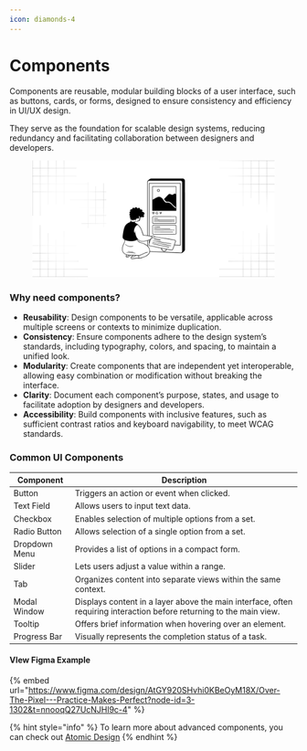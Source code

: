 ```yaml
---
icon: diamonds-4
---
```


# Components

Components are reusable, modular building blocks of a user interface, such as buttons, cards, or forms, designed to ensure consistency and efficiency in UI/UX design.

They serve as the foundation for scalable design systems, reducing redundancy and facilitating collaboration between designers and developers.

<figure><img src="../.gitbook/assets/components - general.png" alt=""><figcaption></figcaption></figure>

### Why need components?

* **Reusability**: Design components to be versatile, applicable across multiple screens or contexts to minimize duplication.
* **Consistency**: Ensure components adhere to the design system’s standards, including typography, colors, and spacing, to maintain a unified look.
* **Modularity**: Create components that are independent yet interoperable, allowing easy combination or modification without breaking the interface.
* **Clarity**: Document each component’s purpose, states, and usage to facilitate adoption by designers and developers.
* **Accessibility**: Build components with inclusive features, such as sufficient contrast ratios and keyboard navigability, to meet WCAG standards.

### Common UI Components

| Component     | Description                                                                                                          |
| ------------- | -------------------------------------------------------------------------------------------------------------------- |
| Button        | Triggers an action or event when clicked.                                                                            |
| Text Field    | Allows users to input text data.                                                                                     |
| Checkbox      | Enables selection of multiple options from a set.                                                                    |
| Radio Button  | Allows selection of a single option from a set.                                                                      |
| Dropdown Menu | Provides a list of options in a compact form.                                                                        |
| Slider        | Lets users adjust a value within a range.                                                                            |
| Tab           | Organizes content into separate views within the same context.                                                       |
| Modal Window  | Displays content in a layer above the main interface, often requiring interaction before returning to the main view. |
| Tooltip       | Offers brief information when hovering over an element.                                                              |
| Progress Bar  | Visually represents the completion status of a task.                                                                 |

#### VIew Figma Example

{% embed url="https://www.figma.com/design/AtGY920SHvhi0KBeOyM18X/Over-The-Pixel---Practice-Makes-Perfect?node-id=3-1302&t=nnooqQ27UcNJHl9c-4" %}

{% hint style="info" %}
To learn more about advanced components, you can check out [Atomic Design](../level-up/interactive-blocks.md)
{% endhint %}
